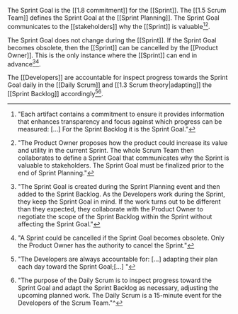 The Sprint Goal is the [[1.8 commitment]] for the [[Sprint]]. The [[1.5 Scrum Team]] defines the Sprint Goal at the [[Sprint Planning]]. The Sprint Goal communicates to the [[stakeholders]] why the [[Sprint]] is valuable[^each-artifact][^po-proposes].

[^each-artifact]: "Each artifact contains a commitment to ensure it provides information that enhances transparency and focus against which progress can be measured: \[...\] For the Sprint Backlog it is the Sprint Goal."[^scrum-guide-2020]
[^po-proposes]: "The Product Owner proposes how the product could increase its value and utility in the current Sprint. The whole Scrum Team then collaborates to define a Sprint Goal that communicates why the Sprint is valuable to stakeholders. The Sprint Goal must be finalized prior to the end of Sprint Planning."[^scrum-guide-2020]

The Sprint Goal does not change during the [[Sprint]]. If the Sprint Goal becomes obsolete, then the [[Sprint]] can be cancelled by the [[Product Owner]]. This is the only instance where the [[Sprint]] can end in advance[^sprint-goal-is-created][^sprint-could-be-cancelled].

[^sprint-goal-is-created]: "The Sprint Goal is created during the Sprint Planning event and then added to the Sprint Backlog. As the Developers work during the Sprint, they keep the Sprint Goal in mind. If the work turns out to be different than they expected, they collaborate with the Product Owner to negotiate the scope of the Sprint Backlog within the Sprint without affecting the Sprint Goal."[^scrum-guide-2020]

[^sprint-could-be-cancelled]:"A Sprint could be cancelled if the Sprint Goal becomes obsolete. Only the Product Owner has the authority to cancel the Sprint."[^scrum-guide-2020]

The [[Developers]] are accountable for inspect progress towards the Sprint Goal daily in the [[Daily Scrum]] and [[1.3 Scrum theory|adapting]] the [[Sprint Backlog]] accordingly[^devs-accountable][^sprint-goal-daily-scrum].

[^devs-accountable]: "The Developers are always accountable for: \[...\] adapting their plan each day toward the Sprint Goal;\[...\] "[^scrum-guide-2020]
[^sprint-goal-daily-scrum]: "The purpose of the Daily Scrum is to inspect progress toward the Sprint Goal and adapt the Sprint Backlog as necessary, adjusting the upcoming planned work. The Daily Scrum is a 15-minute event for the Developers of the Scrum Team."^[^scrum-guide-2020]



[^scrum-guide-2020]: [[1.2 Scrum Guide|Scrum Guide (2020)]]
